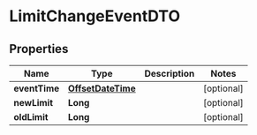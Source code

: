 # LimitChangeEventDTO

## Properties

| Name          | Type                                    | Description | Notes      |
| ------------- | --------------------------------------- | ----------- | ---------- |
| **eventTime** | [**OffsetDateTime**](OffsetDateTime.md) |             | [optional] |
| **newLimit**  | **Long**                                |             | [optional] |
| **oldLimit**  | **Long**                                |             | [optional] |

